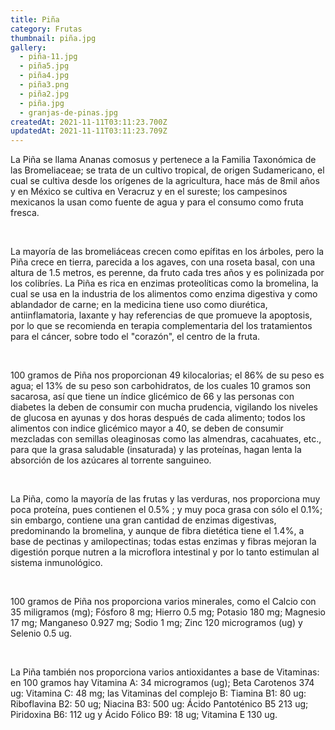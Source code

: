 ```yaml
---
title: Piña
category: Frutas
thumbnail: piña.jpg
gallery:
  - piña-11.jpg
  - piña5.jpg
  - piña4.jpg
  - piña3.png
  - piña2.jpg
  - piña.jpg
  - granjas-de-pinas.jpg
createdAt: 2021-11-11T03:11:23.700Z
updatedAt: 2021-11-11T03:11:23.709Z
---
```

La Piña se llama Ananas comosus y pertenece a la Familia Taxonómica de las Bromeliaceae; se trata de un cultivo tropical, de origen Sudamericano, el cual se cultiva desde los orígenes de la agricultura, hace más de 8mil años y en México se cultiva en Veracruz y en el sureste; los campesinos mexicanos la usan como fuente de agua y para el consumo como fruta fresca.

<br/>

La mayoría de las bromeliáceas crecen como epífitas en los árboles, pero la Piña crece en tierra, parecida a los agaves, con una roseta basal, con una altura de 1.5 metros, es perenne, da fruto cada tres años y es polinizada por los colibríes. La Piña es rica en enzimas proteolíticas como la bromelina, la cual se usa en la industria de los alimentos como enzima digestiva y como ablandador de carne; en la medicina tiene uso como diurética, antiinflamatoria, laxante y hay referencias de que promueve la apoptosis, por lo que se recomienda en terapia complementaria del los tratamientos para el cáncer, sobre todo el "corazón", el centro de la fruta.

<br/>

100 gramos de Piña nos proporcionan 49 kilocalorias; el 86% de su peso es agua; el 13% de su peso son carbohidratos, de los cuales 10 gramos son sacarosa, así que tiene un índice glicémico de 66 y las personas con diabetes la deben de consumir con mucha prudencia, vigilando los niveles de glucosa en ayunas y dos horas después de cada alimento; todos los alimentos con indice glicémico mayor a 40, se deben de consumir mezcladas con semillas oleaginosas como las almendras, cacahuates, etc., para que la grasa saludable (insaturada) y las proteínas, hagan lenta la absorción de los azúcares al torrente sanguineo.

<br/>

La Piña, como la mayoría de las frutas y las verduras, nos proporciona muy poca proteína, pues contienen el 0.5% ; y muy poca grasa con sólo el 0.1%; sin embargo, contiene una gran cantidad de enzimas digestivas, predominando la bromelina, y aunque de fibra dietética tiene el 1.4%, a base de pectinas y amilopectinas; todas estas enzimas y fibras mejoran la digestión porque nutren a la microflora intestinal y por lo tanto estimulan al sistema inmunológico.

<br/>

100 gramos de Piña nos proporciona varios minerales, como el Calcio con 35 miligramos (mg); Fósforo 8 mg; Hierro 0.5 mg; Potasio 180 mg; Magnesio 17 mg; Manganeso 0.927 mg; Sodio 1 mg; Zinc 120 microgramos (ug) y Selenio 0.5 ug.

<br/>

La Piña también nos proporciona varios antioxidantes a base de Vitaminas: en 100 gramos hay Vitamina A: 34 microgramos (ug); Beta Carotenos 374 ug: Vitamina C: 48 mg; las Vitaminas del complejo B: Tiamina B1: 80 ug: Riboflavina B2: 50 ug; Niacina B3: 500 ug: Ácido Pantoténico B5 213 ug; Piridoxina B6: 112 ug y Ácido Fólico B9: 18 ug; Vitamina E 130 ug.